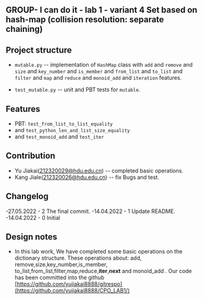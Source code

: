 ## GROUP- I can do it - lab 1 - variant 4  Set based on hash-map (collision resolution: separate chaining)

## Project structure

- `mutable.py` -- implementation of `HashMap` class with `add` and `remove` and
   `size` and `key_number` and `is_member` and
   `from_list` and `to_list` and `filter` and
   `map` and `reduce` and `monoid_add` and `iteration` features.
   
- `test_mutable.py` -- unit and PBT tests for `mutable`.

## Features

- PBT: `test_from_list_to_list_equality`
- and  `test_python_len_and_list_size_equality`
- and `test_monoid_add` and `test_iter`

## Contribution

- Yu Jiakai(212320029@hdu.edu.cn) -- completed  basic operations.
- Kang Jiale(212320026@hdu.edu.cn) -- fix Bugs and test.

## Changelog

-27.05.2022 - 2
        The final commit.
-14.04.2022 - 1
        Update README.
-14.04.2022 - 0
        Initial

## Design notes

-   In this lab work, We have completed some basic operations on the dictionary structure.
    These operations about: add, remove,size,key_number,is_member, to_list,from_list,filter,map,reduce,__iter__,__next__ and monoid_add .
    Our code has been committed into the github [https://github.com/yujiakai8888/gitrespo](https://github.com/yujiakai8888/CPO_LAB1/)

